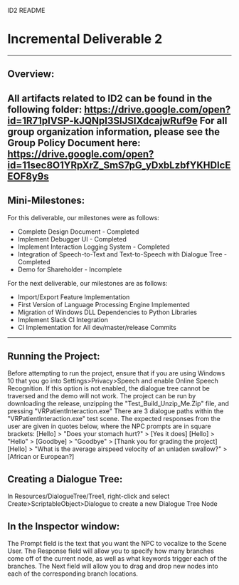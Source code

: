 ID2 README
# Incremental Deliverable 2
---
## Overview:
All artifacts related to ID2 can be found in the following folder: https://drive.google.com/open?id=1R71pIVSP-kJQNpI3SlJSIXdcajwRuf9e
For all group organization information, please see the Group Policy Document here:
https://drive.google.com/open?id=11sec8O1YRpXrZ_SmS7pG_yDxbLzbfYKHDlcEEOF8y9s
---
## Mini-Milestones:
For this deliverable, our milestones were as follows:
* Complete Design Document - Completed
* Implement Debugger UI - Completed
* Implement Interaction Logging System - Completed
* Integration of Speech-to-Text and Text-to-Speech with Dialogue Tree - Completed
* Demo for Shareholder - Incomplete

For the next deliverable, our milestones are as follows:
* Import/Export Feature Implementation
* First Version of Language Processing Engine Implemented
* Migration of Windows DLL Dependencies to Python Libraries
* Implement Slack CI Integration
* CI Implementation for All dev/master/release Commits
---
## Running the Project:
Before attempting to run the project, ensure that if you are using Windows 10 that you go into Settings>Privacy>Speech and enable Online Speech Recognition. If this option is not enabled, the dialogue tree cannot be traversed and the demo will not work.
The project can be run by downloading the release, unzipping the "Test_Build_Unzip_Me.Zip" file, and pressing "VRPatientInteraction.exe"
There are 3 dialogue paths within the "VRPatientInteraction.exe" test scene. The expected responses from the user are given in quotes below, where the NPC prompts are in square brackets:
[Hello] > "Does your stomach hurt?" > [Yes it does]
[Hello] > "Hello" > [Goodbye] > "Goodbye" > [Thank you for grading the project]
[Hello] > "What is the average airspeed velocity of an unladen swallow?" > [African or European?]
## Creating a Dialogue Tree:
In Resources/DialogueTree/Tree1, right-click and select Create>ScriptableObject>Dialogue to create a new Dialogue Tree Node
## In the Inspector window: 
The Prompt field is the text that you want the NPC to vocalize to the Scene User.
The Response field will allow you to specify how many branches come off of the current node, as well as what keywords trigger each of the branches.
The Next field will allow you to drag and drop new nodes into each of the corresponding branch locations.
